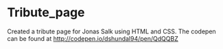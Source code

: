 # Tribute_page
Created a tribute page for Jonas Salk using HTML and CSS. The codepen can be found at http://codepen.io/dshundal94/pen/QdQQBZ
